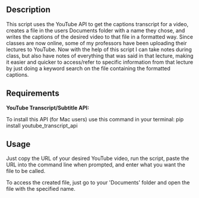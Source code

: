 ## Description

This script uses the YouTube API to get the captions transcript for a video, creates a file in the users Documents folder with a name they chose, and writes the captions of the desired video to that file in a formatted way. Since classes are now online, some of my professors have been uploading their lectures to YouTube. Now with the help of this script I can take notes during class, but also have notes of everything that was said in that lecture, making it easier and quicker to access/refer to specific information from that lecture by just doing a keyword search on the file containing the formatted captions.

## Requirements

__YouTube Transcript/Subtitle API:__

To install this API (for Mac users) use this command in your terminal: pip install youtube_transcript_api

## Usage

Just copy the URL of your desired YouTube video, run the script, paste the URL into the command line when prompted, and enter what you want the file to be called.


To access the created file, just go to your 'Documents' folder and open the file with the specified name.
